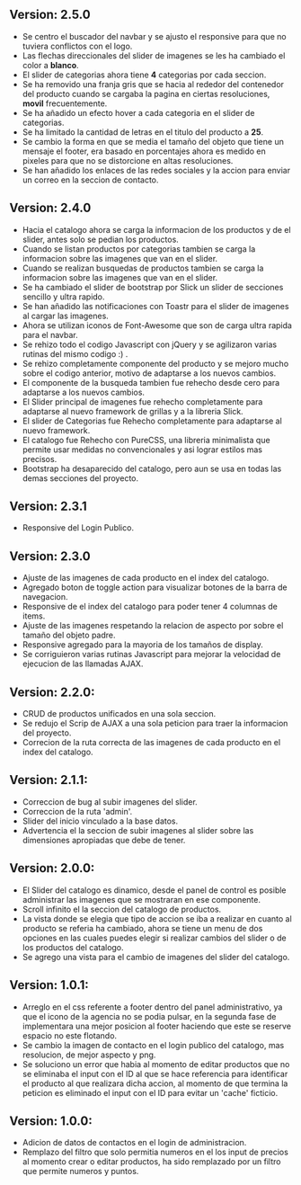 ## Version: 2.5.0
  - Se centro el buscador del navbar y se ajusto el responsive para que no tuviera conflictos con el logo.
  - Las flechas direccionales del slider de imagenes se les ha cambiado el color a **blanco**.
  - El slider de categorias ahora tiene **4** categorias por cada seccion.
  - Se ha removido una franja gris que se hacia al rededor del contenedor del producto cuando se cargaba la pagina en ciertas resoluciones, **movil** frecuentemente.
  - Se ha añadido un efecto hover a cada categoria en el slider de categorias.
  - Se ha limitado la cantidad de letras en el titulo del producto a **25**.
  - Se cambio la forma en que se media el tamaño del objeto que tiene un mensaje el footer, era basado en porcentajes ahora es medido en pixeles para que no se distorcione en altas resoluciones.
  - Se han añadido los enlaces de las redes sociales y la accion para enviar un correo en la seccion de contacto.

## Version: 2.4.0
  - Hacia el catalogo ahora se carga la informacion de los productos y de el slider, antes solo se pedian los productos.
  - Cuando se listan productos por categorias tambien se carga la informacion sobre las imagenes que van en el slider.
  - Cuando se realizan busquedas de productos tambien se carga la informacion sobre las imagenes que van en el slider.
  - Se ha cambiado el slider de bootstrap por Slick un slider de secciones sencillo y ultra rapido.
  - Se han añadido las notificaciones con Toastr para el slider de imagenes al cargar las imagenes.
  - Ahora se utilizan iconos de Font-Awesome que son de carga ultra rapida para el navbar.
  - Se rehizo todo el codigo Javascript con jQuery y se agilizaron varias rutinas del mismo codigo :) .
  - Se rehizo completamente componente del producto y se mejoro mucho sobre el codigo anterior, motivo de adaptarse a los nuevos cambios.
  - El componente de la busqueda tambien fue rehecho desde cero para adaptarse a los nuevos cambios.
  - El Slider principal de imagenes fue rehecho completamente para adaptarse al nuevo framework de grillas y a la libreria Slick.
  - El slider de Categorias fue Rehecho completamente para adaptarse al nuevo framework.
  - El catalogo fue Rehecho con PureCSS, una libreria minimalista que permite usar medidas no convencionales y asi lograr estilos mas precisos.
  - Bootstrap ha desaparecido del catalogo, pero aun se usa en todas las demas secciones del proyecto.

## Version: 2.3.1
  - Responsive del Login Publico.

## Version: 2.3.0

   - Ajuste de las imagenes de cada producto en el index del catalogo.
   - Agregado boton de toggle action para visualizar botones de la barra de navegacion.
   - Responsive de el index del catalogo para poder tener 4 columnas de items.
   - Ajuste de las imagenes respetando la relacion de aspecto por sobre el tamaño del objeto padre.
   - Responsive agregado para la mayoria de los tamaños de display.
   - Se corriguieron varias rutinas Javascript para mejorar la velocidad de ejecucion de las llamadas AJAX.

## Version: 2.2.0:

   - CRUD de productos unificados en una sola seccion.
   - Se redujo el Scrip de AJAX a una sola peticion para traer la informacion del proyecto.
   - Correcion de la ruta correcta de las imagenes de cada producto en el index del catalogo.
## Version: 2.1.1:

   - Correccion de bug al subir imagenes del slider.
   - Correccion de la ruta 'admin'.
   - Slider del inicio vinculado a la base datos.
   - Advertencia el la seccion de subir imagenes al slider sobre las dimensiones apropiadas que debe de tener.

## Version: 2.0.0:

   - El Slider del catalogo es dinamico, desde el panel de control es posible administrar las imagenes que se mostraran en ese componente.
   - Scroll infinito el la seccion del catalogo de productos.
   - La vista donde se elegia que tipo de accion se iba a realizar en cuanto al producto se referia ha cambiado, ahora se tiene un menu de dos opciones en las cuales puedes elegir si realizar cambios del slider o de los productos del catalogo.
   - Se agrego una vista para el cambio de imagenes del slider del catalogo.

## Version: 1.0.1:

   - Arreglo en el css referente a footer dentro del panel administrativo, ya que el icono de la agencia no se podia pulsar, en la segunda fase de implementara una mejor posicion al footer haciendo que este se reserve espacio no este flotando.
   - Se cambio la imagen de contacto en el login publico del catalogo, mas resolucion, de mejor aspecto y png.
   - Se soluciono un error que habia al momento de editar productos que no se eliminaba el input con el ID al que se hace referencia para identificar el producto al que realizara dicha accion, al momento de que termina la peticion es eliminado el input con el ID para evitar un 'cache' ficticio.

## Version: 1.0.0:

   - Adicion de datos de contactos en el login de administracion.
   - Remplazo del filtro que solo permitia numeros en el los input de precios al momento crear o editar productos, ha sido remplazado por un filtro que permite numeros y puntos.

  